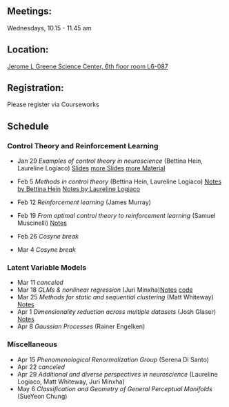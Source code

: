 ## Meetings:
Wednesdays, 10.15 - 11.45 am

## Location:
[Jerome L Greene Science Center, 6th floor room L6-087](https://www.google.com/maps/place/Jerome+L.+Greene+Science+Center/@40.816851,-73.960152,17z/data=!3m1!4b1!4m5!3m4!1s0x89c2f669953b6523:0xc3a414ae00347fea!8m2!3d40.816847!4d-73.957958)

## Registration:
Please register via Courseworks

## Schedule
### Control Theory and Reinforcement Learning
* Jan 29 *Examples of control theory in neuroscience* (Bettina Hein, Laureline Logiaco) [Slides](https://github.com/RainerEngelken/neurotheory-seminar-2020/blob/master/Class_EgControlTheoryMotor_LLogiaco.pdf) 
[more Slides](https://github.com/RainerEngelken/neurotheory-seminar-2020/blob/master/control1BettinaHein.pdf) 
[more Material](https://ocw.mit.edu/courses/electrical-engineering-and-computer-science/6-241j-dynamic-systems-and-control-spring-2011/readings/#Course) 

* Feb 5 *Methods in control theory* (Bettina Hein, Laureline Logiaco) [Notes by Bettina Hein](https://github.com/RainerEngelken/neurotheory-seminar-2020/blob/master/lecture_bettina.pdf) [Notes by Laureline Logiaco](https://github.com/RainerEngelken/neurotheory-seminar-2020/blob/master/lectureNotes_LLogiaco_LQR.pdf)
* Feb 12 *Reinforcement learning* (James Murray)
* Feb 19 *From optimal control theory to reinforcement learning* (Samuel Muscinelli) [Notes](https://github.com/RainerEngelken/neurotheory-seminar-2020/blob/master/lectureSamuel.pdf) 

* Feb 26 *Cosyne break* 
* Mar 4 *Cosyne break*

### Latent Variable Models
* Mar 11 *canceled* 
* Mar 18 *GLMs & nonlinear regression* (Juri Minxha)[Notes](https://github.com/RainerEngelken/neurotheory-seminar-2020/blob/master/presentation_minxha_juri.pdf)  [code](https://github.com/RainerEngelken/neurotheory-seminar-2020/blob/master/bayesian_linear_regression.m) 
* Mar 25 *Methods for static and sequential clustering* (Matt Whiteway) [Notes](https://github.com/RainerEngelken/neurotheory-seminar-2020/blob/master/HMMs.pdf)
* Apr 1 *Dimensionality reduction across multiple datasets* (Josh Glaser) [Notes](https://github.com/RainerEngelken/neurotheory-seminar-2020/blob/master/class_dim_reduction.pdf)
* Apr 8 *Gaussian Processes* (Rainer Engelken)


### Miscellaneous
* Apr 15  *Phenomenological Renormalization Group* (Serena Di Santo)
* Apr 22 *canceled* 
* Apr 29 *Additional and diverse perspectives in neuroscience* (Laureline Logiaco, Matt Whiteway, Juri Minxha)
* May 6 *Classification and Geometry of General Perceptual Manifolds* (SueYeon Chung)

